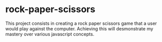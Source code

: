 # rock-paper-scissors

This project consists in creating a rock paper scissors game that a user would play against the computer. Achieving this will desmonstrate my mastery over various javascript concepts.